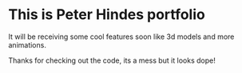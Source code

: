 # This is Peter Hindes portfolio

It will be receiving some cool features soon like 3d models and more animations.

Thanks for checking out the code, its a mess but it looks dope!
